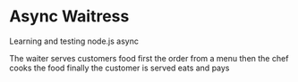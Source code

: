 # Async Waitress
 Learning and testing node.js async
 
 
 The waiter serves customers food
 first the order from a menu
 then the chef cooks the food
 finally the customer is served eats and pays
